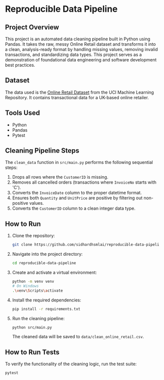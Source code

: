 # Reproducible Data Pipeline

## Project Overview
This project is an automated data cleaning pipeline built in Python using Pandas. It takes the raw, messy Online Retail dataset and transforms it into a clean, analysis-ready format by handling missing values, removing invalid transactions, and standardizing data types. This project serves as a demonstration of foundational data engineering and software development best practices.

## Dataset
The data used is the [Online Retail Dataset](https://www.kaggle.com/datasets/vijayuv/onlineretail) from the UCI Machine Learning Repository. It contains transactional data for a UK-based online retailer.

## Tools Used
* Python
* Pandas
* Pytest

## Cleaning Pipeline Steps
The `clean_data` function in `src/main.py` performs the following sequential steps:
1.  Drops all rows where the `CustomerID` is missing.
2.  Removes all cancelled orders (transactions where `InvoiceNo` starts with 'C').
3.  Converts the `InvoiceDate` column to the proper datetime format.
4.  Ensures both `Quantity` and `UnitPrice` are positive by filtering out non-positive values.
5.  Converts the `CustomerID` column to a clean integer data type.

## How to Run
1. Clone the repository:
   ```bash
   git clone https://github.com/sidhardhsmlai/reproducible-data-pipeline.git
   ```
2. Navigate into the project directory:
   ```bash
   cd reproducible-data-pipeline
   ```
3. Create and activate a virtual environment:
   ```bash
   python -m venv venv
   # On Windows
   .\venv\Scripts\activate
   ```
4. Install the required dependencies:
   ```bash
   pip install -r requirements.txt
   ```
5. Run the cleaning pipeline:
   ```bash
   python src/main.py
   ```
   The cleaned data will be saved to `data/clean_online_retail.csv`.

## How to Run Tests
To verify the functionality of the cleaning logic, run the test suite:
```bash
pytest
